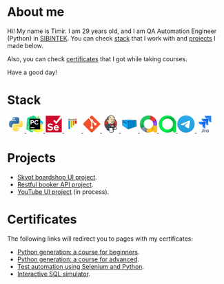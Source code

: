 # About me

Hi! My name is Timir. I am 29 years old, and I am QA Automation Engineer (Python) in [SIBINTEK](https://sibintek.ru). You can check [stack](#stack) that I work with and [projects](#projects) I made below.

Also, you can check [certificates](#certificates) that I got while taking courses.

Have a good day!  

# Stack
<a href="https://www.python.org/">
    <img src="resources/python-original.svg" height="40" width="40" />
</a>
<a href="https://www.jetbrains.com/pycharm/">
    <img src="resources/pycharm-logo.svg" height="40" width="40" />
</a>
<a href="https://www.selenium.dev/documentation/webdriver/">
    <img src="resources/selenium-original.svg" height="40" width="40" />
</a>
<a href="https://docs.pytest.org/">
    <img src="resources/pytest-original.svg" height="40" width="40" />
</a>
<a href="https://git-scm.com/">
    <img src="resources/git-original.svg" height="40" width="40" />
</a>
<a href="https://www.jenkins.io/">
    <img src="resources/jenkins-original.svg" height="40" width="40" />
</a>
<a href="https://aerokube.com/selenoid/">
    <img src="resources/aerokube_logo.svg" height="40" width="40" />
</a>
<a href="https://allurereport.org/">
    <img src="resources/allure-report-logo.svg" height="40" width="40" />
</a>
<a href="https://qameta.io/">
    <img src="resources/allure-testops.svg" height="40" width="40" />
</a>
<a href="https://telegram.org/">
    <img src="resources/telegram-logo.svg" height="40" width="40" />
</a>
<a href="https://www.atlassian.com/software/jira/">
    <img src="resources/jira-original.svg" height="40" width="40" />
</a>

# Projects 
* [Skvot boardshop UI project](https://github.com/engovadzip/skvot_boardshop_UI_project).  
* [Restful booker API project](https://github.com/engovadzip/restful_booker_API_project).  
* [YouTube UI project](https://github.com/engovadzip/YouTube_UI_project) (in process).

# Certificates
The following links will redirect you to pages with my certificates:
* [Python generation: a course for beginners](https://stepik.org/cert/2026645?lang=en).  
* [Python generation: a course for advanced](https://stepik.org/cert/2119207?lang=en).  
* [Test automation using Selenium and Python](https://stepik.org/cert/2199001?lang=en).  
* [Interactive SQL simulator](https://stepik.org/cert/2221617?lang=en).